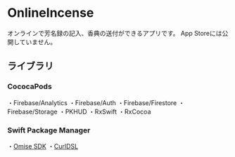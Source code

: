# OnlineIncense
オンラインで芳名録の記入、香典の送付ができるアプリです。
App Storeには公開していません。


## ライブラリ
### CococaPods
・Firebase/Analytics
・Firebase/Auth
・Firebase/Firestore
・Firebase/Storage
・PKHUD
・RxSwift
・RxCocoa

### Swift Package Manager
・[Omise SDK](https://github.com/omise/omise-ios.git)
・[CurlDSL](https://github.com/zonble/CurlDSL)

